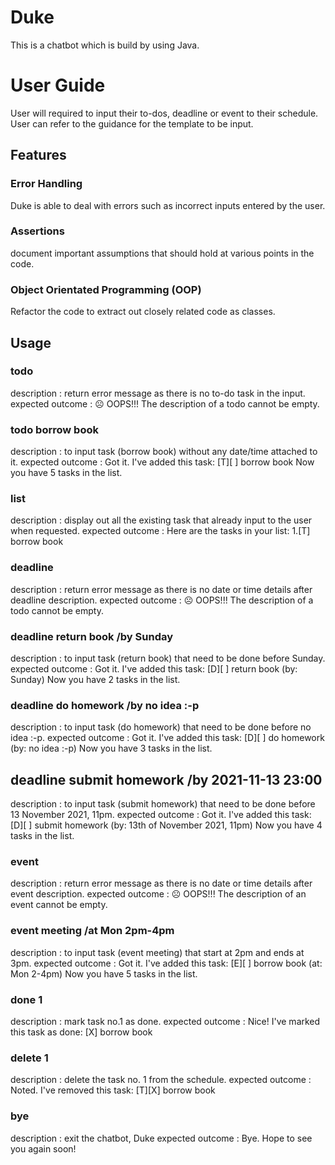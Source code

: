 # Duke
This is a chatbot which is build by using Java. 

# User Guide
User will required to input their to-dos, deadline or event to their schedule. User can refer to the guidance for the template to be input.

## Features 

### Error Handling
Duke is able to deal with errors such as incorrect inputs entered by the user.

### Assertions
document important assumptions that should hold at various points in the code.

### Object Orientated Programming (OOP)
Refactor the code to extract out closely related code as classes.

## Usage

### todo
description		: return error message as there is no to-do task in the input.
expected outcome	: ☹ OOPS!!! The description of a todo cannot be empty.

### todo borrow book
description		: to input task (borrow book) without any date/time attached to it.
expected outcome	: Got it. I've added this task: 
       			  [T][ ] borrow book
     			  Now you have 5 tasks in the list.

### list 
description		: display out all the existing task that already input to the user when requested.
expected outcome	: Here are the tasks in your list:
     			  1.[T] borrow book

### deadline 
description		: return error message as there is no date or time details after deadline description.
expected outcome	: ☹ OOPS!!! The description of a todo cannot be empty.


### deadline return book /by Sunday
description		: to input task (return book) that need to be done before Sunday.
expected outcome	: Got it. I've added this task: 
       			  [D][ ] return book (by: Sunday)
     			  Now you have 2 tasks in the list.

### deadline do homework /by no idea :-p
description		: to input task (do homework) that need to be done before no idea :-p.
expected outcome	: Got it. I've added this task: 
       			  [D][ ] do homework (by: no idea :-p)
     			  Now you have 3 tasks in the list.

## deadline submit homework /by 2021-11-13 23:00
description		: to input task (submit homework) that need to be done before 13 November 2021, 11pm.
expected outcome	: Got it. I've added this task: 
       			  [D][ ] submit homework (by: 13th of November 2021, 11pm)
     			  Now you have 4 tasks in the list.

### event 
description		: return error message as there is no date or time details after event description. 
expected outcome	: ☹ OOPS!!! The description of an event cannot be empty.


### event meeting /at Mon 2pm-4pm
description		: to input task (event meeting) that start at 2pm and ends at 3pm.
expected outcome	: Got it. I've added this task: 
       			  [E][ ] borrow book (at: Mon 2-4pm)
     			  Now you have 5 tasks in the list.

### done 1
description		: mark task no.1 as done.
expected outcome	: Nice! I've marked this task as done: 
       			  [X] borrow book

### delete 1
description		: delete the task no. 1 from the schedule.
expected outcome	: Noted. I've removed this task: 
 			  [T][X] borrow book

### bye
description		: exit the chatbot, Duke
expected outcome	: Bye. Hope to see you again soon!
